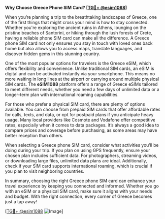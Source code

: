 **Why Choose Greece Phone SIM Card? [[TG💪+ @esim1088](https://t.me/s/esim1088)]**

When you’re planning a trip to the breathtaking landscapes of Greece, one of the first things that might cross your mind is how to stay connected. Whether you're exploring the ancient ruins in Athens, lounging on the pristine beaches of Santorini, or hiking through the lush forests of Crete, having a reliable phone SIM card can make all the difference. A Greece phone SIM card not only ensures you stay in touch with loved ones back home but also allows you to access maps, translate languages, and discover hidden gems in this stunning country.

One of the most popular options for travelers is the Greece eSIM, which offers flexibility and convenience. Unlike traditional SIM cards, an eSIM is digital and can be activated instantly via your smartphone. This means no more waiting in long lines at the airport or carrying around multiple physical SIM cards. The **eSIM1088** platform offers a range of Greece eSIMs tailored to meet different needs, whether you need a few days of unlimited data or a longer-term plan with international roaming capabilities.

For those who prefer a physical SIM card, there are plenty of options available. You can choose from prepaid SIM cards that offer affordable rates for calls, texts, and data, or opt for postpaid plans if you anticipate heavy usage. Many local providers like Cosmote and Vodafone offer competitive rates, especially when it comes to data packages. It’s always a good idea to compare prices and coverage before purchasing, as some areas may have better reception than others.

When selecting a Greece phone SIM card, consider what activities you’ll be doing during your trip. If you plan on using GPS frequently, ensure your chosen plan includes sufficient data. For photographers, streaming videos, or downloading large files, unlimited data plans are ideal. Additionally, check if your SIM card supports international roaming, which is crucial if you plan to visit neighboring countries.

In summary, choosing the right Greece phone SIM card can enhance your travel experience by keeping you connected and informed. Whether you go with an eSIM or a physical SIM card, make sure it aligns with your needs and budget. With the right connection, every corner of Greece becomes just a tap away!

[[TG💪+ @esim1088](https://t.me/s/esim1088) ![Image](https://i.postimg.cc/Y0z9fWf4/image.png)]